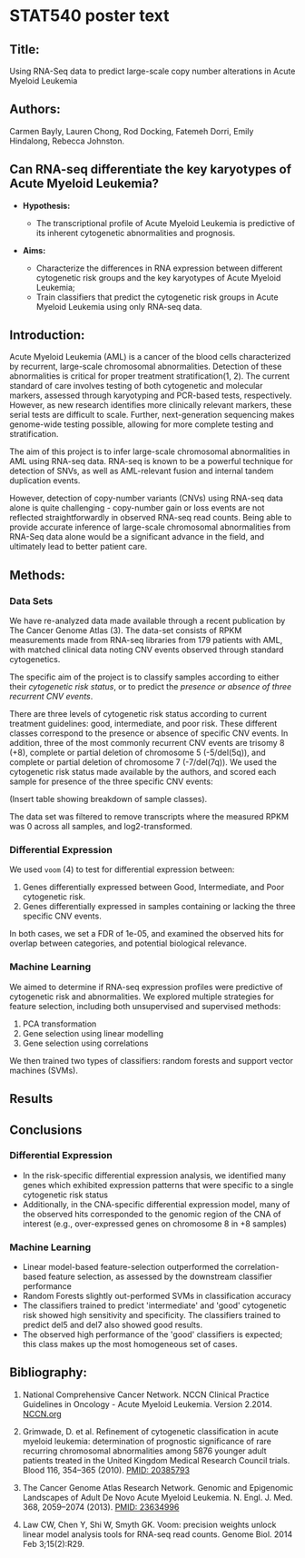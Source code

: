 STAT540 poster text
===================

## Title:
Using RNA-Seq data to predict large-scale copy number alterations in Acute Myeloid Leukemia

## Authors:
Carmen Bayly, Lauren Chong, Rod Docking, Fatemeh Dorri, Emily Hindalong, Rebecca Johnston.

## Can RNA-seq differentiate the key karyotypes of Acute Myeloid Leukemia?
- **Hypothesis:** 
  - The transcriptional profile of Acute Myeloid Leukemia is predictive of its inherent cytogenetic abnormalities and prognosis.

- **Aims:**
  - Characterize the differences in RNA expression between different cytogenetic risk groups and the key karyotypes of Acute Myeloid Leukemia;
  - Train classifiers that predict the cytogenetic risk groups in Acute Myeloid Leukemia using only RNA-seq data.

## Introduction:

Acute Myeloid Leukemia (AML) is a cancer of the blood cells characterized by recurrent, large-scale chromosomal abnormalities. Detection of these abnormalities is critical for proper treatment stratification(1, 2). The current standard of care involves testing of both cytogenetic and molecular markers, assessed through karyotyping and PCR-based tests, respectively. However, as new research identifies more clinically relevant markers, these serial tests are difficult to scale. Further, next-generation sequencing makes genome-wide testing possible, allowing for more complete testing and stratification.

The aim of this project is to infer large-scale chromosomal abnormalities in AML using RNA-seq data. RNA-seq is known to be a powerful technique for detection of SNVs, as well as AML-relevant fusion and internal tandem duplication events. 

However, detection of copy-number variants (CNVs) using RNA-seq data alone is quite challenging - copy-number gain or loss events are not reflected straightforwardly in observed RNA-seq read counts. Being able to provide accurate inference of large-scale chromosomal abnormalities from RNA-Seq data alone would be a significant advance in the field, and ultimately lead to better patient care.

## Methods:

### Data Sets

We have re-analyzed data made available through a recent publication by The Cancer Genome Atlas (3). The data-set consists of RPKM measurements made from RNA-seq libraries from 179 patients with AML, with matched clinical data noting CNV events observed through standard cytogenetics.

The specific aim of the project is to classify samples according to either their *cytogenetic risk status*, or to predict the *presence or absence of three recurrent CNV events*.

There are three levels of cytogenetic risk status according to current treatment guidelines: good, intermediate, and poor risk. These different classes correspond to the presence or absence of specific CNV events. In addition, three of the most commonly recurrent CNV events are trisomy 8 (+8), complete or partial deletion of chromosome 5 (-5/del(5q)), and complete or partial deletion of chromosome 7 (-7/del(7q)). We used the cytogenetic risk status made available by the authors, and scored each sample for presence of the three specific CNV events:

(Insert table showing breakdown of sample classes).

The data set was filtered to remove transcripts where the measured RPKM was 0 across all samples, and log2-transformed.

### Differential Expression

We used `voom` (4) to test for differential expression between:

1. Genes differentially expressed between Good, Intermediate, and Poor cytogenetic risk.
2. Genes differentially expressed in samples containing or lacking the three specific CNV events.

In both cases, we set a FDR of 1e-05, and examined the observed hits for overlap between categories, and potential biological relevance.

### Machine Learning

We aimed to determine if RNA-seq expression profiles were predictive of cytogenetic risk and abnormalities. We explored multiple strategies for feature selection, including both unsupervised and supervised methods:

1.	PCA transformation
2.	Gene selection using linear modelling
3.	Gene selection using correlations

We then trained two types of classifiers: random forests and support vector machines (SVMs).

## Results


## Conclusions

### Differential Expression

- In the risk-specific differential expression analysis, we identified many genes which exhibited expression patterns that were specific to a single cytogenetic risk status
- Additionally, in the CNA-specific differential expression model, many of the observed hits corresponded to the genomic region of the CNA of interest (e.g., over-expressed genes on chromosome 8 in +8 samples)

### Machine Learning

- Linear model-based feature-selection outperformed the correlation-based feature selection, as assessed by the downstream classifier performance
- Random Forests slightly out-performed SVMs in classification accuracy
- The classifiers trained to predict 'intermediate' and 'good' cytogenetic risk showed high sensitivity and specificity. The classifiers trained to predict del5 and del7 also showed good results.
- The observed high performance of the 'good' classifiers is expected; this class makes up the most homogeneous set of cases.

## Bibliography:

1. National Comprehensive Cancer Network. NCCN Clinical Practice Guidelines in Oncology - Acute Myeloid Leukemia. Version 2.2014. [NCCN.org](http://nccn.org) 

2. Grimwade, D. et al. Refinement of cytogenetic classification in acute myeloid leukemia: determination of prognostic significance of rare recurring chromosomal abnormalities among 5876 younger adult patients treated in the United Kingdom Medical Research Council trials. Blood 116, 354–365 (2010). [PMID: 20385793](http://www.ncbi.nlm.nih.gov/pubmed/?term=20385793)

3. The Cancer Genome Atlas Research Network. Genomic and Epigenomic Landscapes of Adult De Novo Acute Myeloid Leukemia. N. Engl. J. Med. 368, 2059–2074 (2013). [PMID: 23634996](http://www.ncbi.nlm.nih.gov/pubmed/?term=23634996)

4.	Law CW, Chen Y, Shi W, Smyth GK. Voom: precision weights unlock linear model analysis tools for RNA-seq read counts. Genome Biol. 2014 Feb 3;15(2):R29. 
